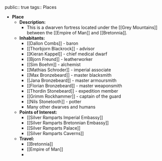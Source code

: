 public:: true
tags:: Places

- **Place**
	- **Description:**
		- This is a dwarven fortress located under the [[Grey Mountains]] between the [[Empire of Man]] and [[Bretonnia]].
	- **Inhabitants:**
		- [[Dallon Combs]] - baron
		- [[Thorbjorn Blackrock]] - advisor
		- [[Kieran Kappel]] - chief medical dwarf
		- [[Bjorn Freund]] - leatherworker
		- [[Sim Boehm]] - alchemist
		- [[Mathias Schroder]] - imperial associate
		- [[Max Bronzebeard]] - master blacksmith
		- [[Jana Bronzebeard]] - master armoursmith
		- [[Florian Bronzebeard]] - master weaponsmith
		- [[Thordin Stonebeard]] - expedition member
		- [[Grimm Rockhammer]] - captain of the guard
		- [[Nils Stonetooth]] - potter
		- Many other dwarves and humans
	- **Points of Interest:**
		- [[Silver Ramparts Imperial Embassy]]
		- [[Silver Ramparts Bretonnian Embassy]]
		- [[Silver Ramparts Palace]]
		- [[Silver Ramparts Caverns]]
	- **Travel:**
		- [[Bretonnia]]
		- [[Empire of Man]]
		-